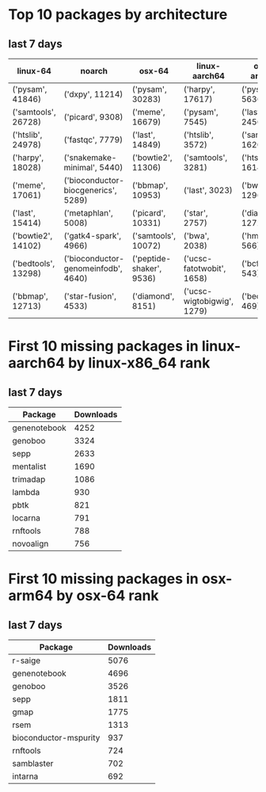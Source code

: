 # Top 10 packages by architecture
## last 7 days
|linux-64 | noarch | osx-64 | linux-aarch64 | osx-arm64 | 
|-|-|-|-|-|
|('pysam', 41846) |('dxpy', 11214) |('pysam', 30283) |('harpy', 17617) |('pysam', 5636) |
|('samtools', 26728) |('picard', 9308) |('meme', 16679) |('pysam', 7545) |('last', 2456) |
|('htslib', 24978) |('fastqc', 7779) |('last', 14849) |('htslib', 3572) |('samtools', 1620) |
|('harpy', 18028) |('snakemake-minimal', 5440) |('bowtie2', 11306) |('samtools', 3281) |('htslib', 1614) |
|('meme', 17061) |('bioconductor-biocgenerics', 5289) |('bbmap', 10953) |('last', 3023) |('bwa', 1296) |
|('last', 15414) |('metaphlan', 5008) |('picard', 10331) |('star', 2757) |('diamond', 1272) |
|('bowtie2', 14102) |('gatk4-spark', 4966) |('samtools', 10072) |('bwa', 2038) |('hmmer', 566) |
|('bedtools', 13298) |('bioconductor-genomeinfodb', 4640) |('peptide-shaker', 9536) |('ucsc-fatotwobit', 1658) |('bcftools', 543) |
|('bbmap', 12713) |('star-fusion', 4533) |('diamond', 8151) |('ucsc-wigtobigwig', 1279) |('bedtools', 469) |
# First 10 missing packages in linux-aarch64 by linux-x86_64 rank
## last 7 days

| Package | Downloads |
| - | - |
| genenotebook | 4252 | 
| genoboo | 3324 | 
| sepp | 2633 | 
| mentalist | 1690 | 
| trimadap | 1086 | 
| lambda | 930 | 
| pbtk | 821 | 
| locarna | 791 | 
| rnftools | 788 | 
| novoalign | 756 | 
# First 10 missing packages in osx-arm64 by osx-64 rank
## last 7 days

| Package | Downloads |
| - | - |
| r-saige | 5076 | 
| genenotebook | 4696 | 
| genoboo | 3526 | 
| sepp | 1811 | 
| gmap | 1775 | 
| rsem | 1313 | 
| bioconductor-mspurity | 937 | 
| rnftools | 724 | 
| samblaster | 702 | 
| intarna | 692 | 
